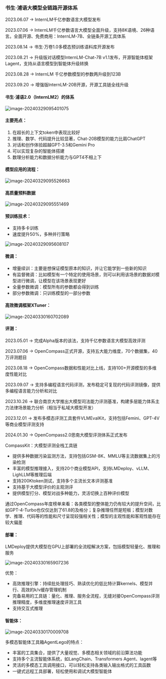 ### 书生·浦语大模型全链路开源体系

2023.06.07 -> InternLM千亿参数语言大模型发布

2023.07.06 ->  InternLM千亿参数语言大模型全面升级，支持8K语境、26种语言。全面开源、免费商用：InternLM-7B、全链条开源工具体系

2023.08.14 -> 书生·万卷1.0多模态预训练语料库开源发布

2023.08.21 -> 升级版对话模型InternLM-Chat-7B v1.1发布，开源智能体框架Lagent，支持从语言模型到智能体升级转换

2023.08.28 ->  InternLM 千亿参数模型的参数两升级到123B

2023.09.20 ->  增强版InternLM-20B开源，开源工具链全线升级



#### 书生·浦语2.0（InternLM2）的体系

![image-20240329095401075](https://github.com/WangXuCh/InternIM2-learning-record/blob/main/typora-user-images/image-20240329095401075.png)

#### 主要亮点：

1. 在超长的上下文token中表现比较好
2. 推理、数学、代码提升比较显著，Chat-20B模型的能力比肩ChatGPT
3. 对话和创作体验超越GPT-3.5和Gemini Pro
4. 可以实现复杂的智能体搭建
5. 数理分析能力和数据分析能力与GPT4不相上下



#### 模型应用的流程：

![image-20240329095526663](https://github.com/WangXuCh/InternIM2-learning-record/blob/main/typora-user-images/image-20240329095526663.png)

#### 高质量预料数据

![image-20240329095551469](https://github.com/WangXuCh/InternIM2-learning-record/blob/main/typora-user-images/image-20240329095551469.png)

#### 预训练技术：

- 支持多卡训练
- 速度提升50%，多种并行策略

![image-20240329095608107](https://github.com/WangXuCh/InternIM2-learning-record/blob/main/typora-user-images/image-20240329095608107.png)

#### 微调：

- 增量续训：主要是想保证模型原本的知识，并让它能学到一些新的知识
- 有监督微调：比如模型有一个特定的使用场景，则可以利用该场景的数据对模型进行微调，让模型在该场景表现更好
- 全量参数微调：模型所有的参数都会得到训练
- 部分参数微调：只训练模型的一部分参数



#### 高效微调框架XTuner：

![image-20240330160702089](https://github.com/WangXuCh/InternIM2-learning-record/blob/main/typora-user-images/image-20240330160702089.png)



#### 评测：

2023.05.01 -> 完成Alpha版本的该法，支持千亿参数语言大模型高效评测

2023.07.06 ->  OpenCompass正式开源，支持五大能力维度，70个数据集，40万评测题目

2023.08.18 ->  OpenCompass数据和性能对比上线，支持100+开源模型的多维度性能对比

2023.09.07 -> 支持多编程语言代码评测，发布稳定可复现的代码评测镜像，提供多编程语言能力分析和对比

2023.10.26 ->  联合南京大学推出大模型司法能力评测基准，构建多层能力体系主力法律场景能力分析（相当于私域大模型开发）

2023.12.01 ->  发布多模态评测工具套件VLMEvalKit，支持包括Femini、GPT-4V等商业模型评测支持

2024.01.30 -> OpenCompass2.0思南大模型评测体系正式发布

CompassKit：大模型评测全栈工具链

- 提供多种数据污染监测方法，支持包括GSM-8K、MMLU等主流数据集上的污染检测
- 丰富的模型推理接入，支持20个商业模型API，支持LMDeploy、vLLM、LighLLM等推理后端
- 支持200Ktoken测试，支持多个主流长文本评测基准
- 支持基于大模型评价的主观测评
- 提供模型打分、模型对战多种能力，灵活切换上百种评价模型



通过OpenCompass年度榜单来看：各类模型的整体能力仍有较大的提升空间，比如GPT-4-Turbo也仅仅达到了61.8的及格分；复杂推理任然是短板；模型对数学、推理、代码等的性能和尺寸呈现较强相关性；模型的主观性能和客观性能存在较大偏差



#### 部署：

LMDeploy提供大模型在GPU上部署的全流程解决方案，包括模型轻量化、推理和服务

![image-20240330165907236](https://github.com/WangXuCh/InternIM2-learning-record/blob/main/typora-user-images/image-20240330165907236.png)

优势：

- 高效推理引擎：持续批处理技巧、熟读优化的低比特计算kernels、模型并行、高效的k/v缓存管理机制
- 完备易用的工具链：量化、推理、服务全流程，无缝对接OpenCompass评测推理精度，多维度推理速度评测工具
- 支持交互式推理



#### 智能体：

![image-20240330170009708](https://github.com/WangXuCh/InternIM2-learning-record/blob/main/typora-user-images/image-20240330170009708.png)



多模态智能体工具箱AgentLego的特点：

- 丰富的工具集合，提供了大量视觉、多模态相关领域的前沿算法功能
- 支持多个主流智能体系统，如LangChain、Transformers Agent、lagent等
- 灵活的多模态工具调用接口，可以轻松支持各类输入输出格式的工具函数
- 一键式远程工具部署，轻松使用和调试大模型智能体

